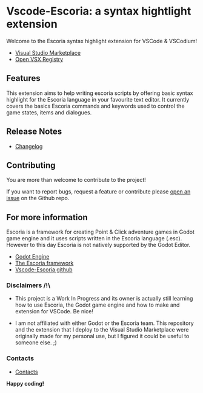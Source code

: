 # Vscode-Escoria: a syntax hightlight extension

Welcome to the Escoria syntax highlight extension for VSCode & VSCodium!
* [Visual Studio Marketplace](https://marketplace.visualstudio.com/items?itemName=sorae.vscode-escoria)
* [Open VSX Registry](https://open-vsx.org/extension/sorae/vscode-escoria)

## Features

This extension aims to help writing escoria scripts by offering basic syntax highlight for the Escoria language in your favourite text editor.
It currently covers the basics Escoria commands and keywords used to control the game states, items and dialogues.

## Release Notes
* [Changelog](CHANGELOG.md)

## Contributing

You are more than welcome to contribute to the project! 

If you want to report bugs, request a feature or contribute please [open an issue](https://github.com/Sorae/vscode-escoria/issues) on the Github repo.

## For more information

Escoria is a framework for creating Point & Click adventure games in Godot game engine and it uses scripts written in the Escoria language (.esc).
However to this day Escoria is not natively supported by the Godot Editor.

* [Godot Engine](https://godotengine.org/)
* [The Escoria framework](https://github.com/godotengine/escoria)
* [Vscode-Escoria github](https://github.com/Sorae/vscode-escoria)

### Disclaimers /!\

* This project is a Work In Progress and its owner is actually still learning how to use Escoria, the Godot game engine and how to make and extension for VSCode. Be nice!

* I am not affiliated with either Godot or the Escoria team. 
This repository and the extension that I deploy to the Visual Studio Marketplace were originally made for my personal use, but I figured it could be useful to someone else. ;)

### Contacts
* [Contacts](CONTACTS.md)

**Happy coding!**
